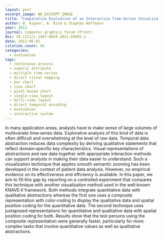 ```yaml
---
layout: post
excerpt_image: NO_EXCERPT_IMAGE
title: "Comparative Evaluation of an Interactive Time‐Series Visualization that Combines Quantitative Data with Qualitative Abstractions"
author: W. Aigner, A. Rind & Stephan Hoffmann
year: 2012
journal: Computer graphics forum (Print)
doi: 10.1111/j.1467-8659.2012.03092.x
date: 2012-06-01
citation_count: 45
categories:
  - evaluation
tags:
  - continuous process
  - numeric attribute
  - multiple time-series
  - direct visual mapping
  - bar chart
  - line chart
  - pixel-based chart
  - single-view layout
  - multi-view layout
  - direct temporal encoding
  - evaluation
  - interactive system
---
```

In many application areas, analysts have to make sense of large volumes of multivariate time‐series data. Explorative analysis of this kind of data is often difficult and overwhelming at the level of raw data. Temporal data abstraction reduces data complexity by deriving qualitative statements that reflect domain‐specific key characteristics. Visual representations of abstractions and raw data together with appropriate interaction methods can support analysts in making their data easier to understand. Such a visualization technique that applies smooth semantic zooming has been developed in the context of patient data analysis. However, no empirical evidence on its effectiveness and efficiency is available. In this paper, we aim to fill this gap by reporting on a controlled experiment that compares this technique with another visualization method used in the well‐known KNAVE‐II framework. Both methods integrate quantitative data with qualitative abstractions whereas the first one uses a composite representation with color‐coding to display the qualitative data and spatial position coding for the quantitative data. The second technique uses juxtaposed representations for quantitative and qualitative data with spatial position coding for both. Results show that the test persons using the composite representation were generally faster, particularly for more complex tasks that involve quantitative values as well as qualitative abstractions.
